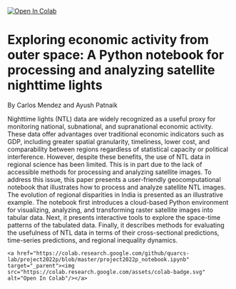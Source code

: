 
<a href="https://colab.research.google.com/github/quarcs-lab/project2022p/blob/master/project2022p_notebook.ipynb" target="_parent"><img src="https://colab.research.google.com/assets/colab-badge.svg" alt="Open In Colab"/></a>

# Exploring economic activity from outer space: A Python notebook for processing and analyzing satellite nighttime lights

By Carlos Mendez and Ayush Patnaik

Nighttime lights (NTL) data are widely recognized as a useful proxy for monitoring national, subnational, and supranational economic activity. These data offer advantages over traditional economic indicators such as GDP, including greater spatial granularity, timeliness, lower cost, and comparability between regions regardless of statistical capacity or political interference. However, despite these benefits, the use of NTL data in regional science has been limited. This is in part due to the lack of accessible methods for processing and analyzing satellite images. To address this issue, this paper presents a user-friendly geocomputational notebook that illustrates how to process and analyze satellite NTL images. The evolution of regional disparities in India is presented as an illustrative example. The notebook first introduces a cloud-based Python environment for visualizing, analyzing, and transforming raster satellite images into tabular data. Next, it presents interactive tools to explore the space-time patterns of the tabulated data. Finally, it describes methods for evaluating the usefulness of NTL data in terms of their cross-sectional predictions, time-series predictions, and regional inequality dynamics.


```
<a href="https://colab.research.google.com/github/quarcs-lab/project2022p/blob/master/project2022p_notebook.ipynb" target="_parent"><img src="https://colab.research.google.com/assets/colab-badge.svg" alt="Open In Colab"/></a>
```


